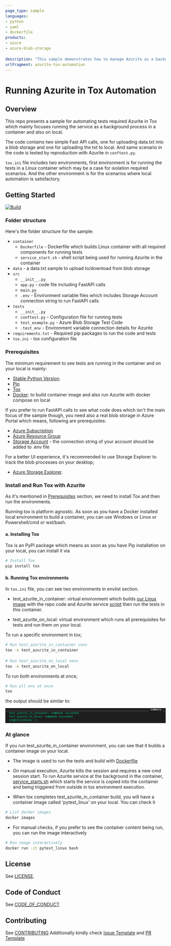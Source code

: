 ```yaml
---
page_type: sample
languages:
- python
- yaml
- dockerfile
products:
- azure
- azure-blob-storage

description: "This sample demonstrates how to manage Azurite as a background task both on local and in a container."
urlFragment: azurite-tox-automation
---
```


# Running Azurite in Tox Automation

## Overview

This repo presents a sample for automating tests required Azurite in Tox which mainly focuses running the service as a background process in a container and also on local. 

The code contains two simple Fast API calls, one for uploading data.txt into a blob storage and one for uploading the txt to local. And same scenario in the code is tested by reproduction with Azurite in `conftest.py`.

`tox.ini` file includes two environments, first environment is for running the tests in a Linux container which may be a case for isolation required scenarios. And the other environment is for the scenarios where local automation is satisfactory.

## Getting Started

[![Build](https://github.com/Azure-Samples/azurite-tox-automation/actions/workflows/build.yml/badge.svg)](https://github.com/Azure-Samples/azurite-tox-automation/actions/workflows/build.yml)

### Folder structure

Here's the folder structure for the sample:

- `container`
  - `Dockerfile` - Dockerfile which builds Linux container with all required components for running tests
  - `service_start.sh` - shell script being used for running Azurite in the container
- `data` - a data.txt sample to upload to/download from blob storage
- `src`
  - `__init__.py`
  - `app.py` - code file including FastAPI calls
  - `main.py`
  - `.env` - Environment variable files which includes Storage Account connection string to run FastAPI calls
- `tests`
  - `__init__.py`
  - `conftest.py` - Configuration file for running tests
  - `test_example.py` - Azure Blob Storage Test Code
  - `.test_env` - Environment variable connection details for Azurite
- `requirements.txt` - Required pip packages to run the code and tests
- `tox.ini` - tox configuration file

### Prerequisites

The minimum requirement to see tests are running in the container and on your local is mainly:

- [Stable Python Version](https://www.python.org/downloads/).
- [Pip](https://packaging.python.org/guides/installing-using-pip-and-virtual-environments/)
- [Tox](https://tox.wiki/en/latest/install.html#installation-with-pip)
- [Docker](https://docs.docker.com/desktop/): to build container image and also run Azurite with docker compose on local

If you prefer to run FastAPI calls to see what code does which isn't the main focus of the sample though,
you need also a real blob storage in Azure Portal which means, following are prerequisites:

- [Azure Subscription](https://docs.microsoft.com/en-us/azure/cloud-adoption-framework/ready/azure-best-practices/initial-subscriptions)
- [Azure Resource Group](https://docs.microsoft.com/en-us/azure/azure-resource-manager/management/manage-resource-groups-portal)
- [Storage Account](https://docs.microsoft.com/en-us/azure/storage/common/storage-account-create?tabs=azure-portal) - the connection string of your account
should be added to .env file

For a better UI experience, it's recommended to use Storage Explorer to track the blob processes on your desktop;

- [Azure Storage Explorer](https://azure.microsoft.com/en-us/features/storage-explorer/).

### Install and Run Tox with Azurite

As it's mentioned in [Prerequisites](#prerequisites) section, we need to install Tox and then run the environments.

Running tox is platform agnostic. As soon as you have a Docker installed local environment to build a container, you can use Windows or Linux or Powershell/cmd or wsl/bash.

#### a. Installing Tox

Tox is an PyPI package which means as soon as you have Pip installation on your local, you can install it via

```bash
# Install Tox
pip install tox
```

#### b. Running Tox environments

In `tox.ini` file, you can see two environments in envlist section.

- test_azurite_in_container: virtual environment which builds [our Linux image](./continer/Dockerfile) with the repo code and Azurite service [script](./container/service_start.sh)
then run the tests in this container.

- test_azurite_on_local: virtual environment which runs all prerequisites for tests and run them on your local.

To run a specific environment in tox;

```bash
# Run test_azurite_in_container venv
tox -e test_azurite_in_container

# Run test_azurite_on_local venv
tox -e test_azurite_on_local
```

To run both environments at once;

```bash
# Run all env at once
tox
```

the output should be similar to:

![Tox Msg](./assets/tox_success_msg.png)

### At glance

If you run test_azurite_in_container environment, you can see that it builds a container image on your local.

- The image is used to run the tests and build with [Dockerfile](./container/Dockerfile)

- On manual execution, Azurite kills the session and requires a new cmd session start. To run Azurite service at the background in the container,
[service_starts.sh](./container/service_starts.sh) which starts the service is copied into the container and being triggered from outside in tox environment execution.

- When tox completes test_azurite_in_container build, you will have a container image called 'pytest_linux' on your local. You can check it

```bash
# List docker images
docker images
```

- For manual checks, if you prefer to see the container content being run, you can run the image interactively

```bash
# Run image interactively
docker run -it pytest_linux bash
```

## License

See [LICENSE](LICENSE.md).

## Code of Conduct

See [CODE_OF_CONDUCT](CODE_OF_CONDUCT.md)

## Contributing

See [CONTRIBUTING](CONTRIBUTING.md)
Additionally kindly check [Issue Template](.github/ISSUE_TEMPLATE.md)  and [PR Template](.github/PULL_REQUEST_TEMPLATE.md)
